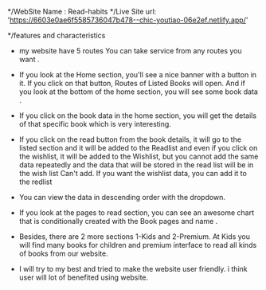 */WebSite Name : Read-habits
*/Live Site url: 'https://6603e0ae6f5585736047b478--chic-youtiao-06e2ef.netlify.app/'

*/features and characteristics
* my website have 5 routes You can take service from any routes you want .

* If you look at the Home section, you'll see a nice banner with a button in it. If you click on that button, Routes of Listed Books will open. And if you look at the bottom of the home section, you will see some book data .

* If you click on the book data in the home section, you will get the details of that specific book which is very interesting.

* If you click on the read button from the book details, it will go to the listed section and it will be added to the Readlist and even if you click on the wishlist, it will be added to the Wishlist, but you cannot add the same data repeatedly and the data that will be stored in the read list will be in the wish list Can't add. If you want the wishlist data, you can add it to the redlist

* You can view the data in descending order with the dropdown.

* If you look at the pages to read section, you can see an awesome chart that is conditionally created with the Book pages and name .

* Besides, there are 2 more sections 1-Kids and 2-Premium.
At Kids you will find many books for children and premium interface to read all kinds of books from our website.

* I will try to my best and tried to make the website user friendly. i think user will lot of benefited using website. 